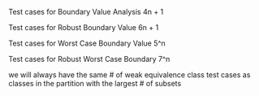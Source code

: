 Test cases for Boundary Value Analysis 4n + 1

Test cases for Robust Boundary Value 6n + 1

Test cases for Worst Case Boundary Value 5^n

Test cases for Robust Worst Case Boundary 7^n

we will always have the same # of weak equivalence class test cases as classes in the partition with the largest # of subsets
